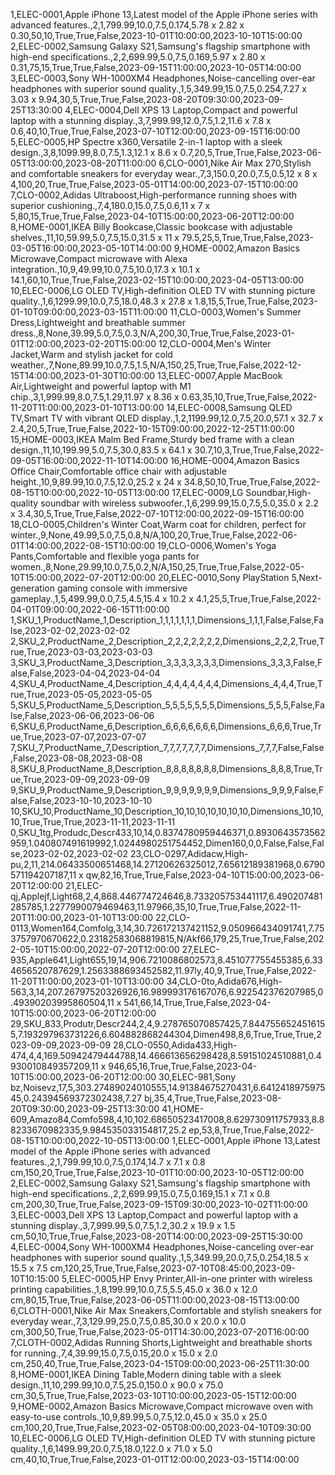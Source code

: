 1,ELEC-0001,Apple iPhone 13,Latest model of the Apple iPhone series with advanced features.,2,1,799.99,10.0,7.5,0.174,5.78 x 2.82 x 0.30,50,10,True,True,False,2023-10-01T10:00:00,2023-10-10T15:00:00
2,ELEC-0002,Samsung Galaxy S21,Samsung's flagship smartphone with high-end specifications.,2,2,699.99,5.0,7.5,0.169,5.97 x 2.80 x 0.31,75,15,True,True,False,2023-09-15T11:00:00,2023-10-05T14:00:00
3,ELEC-0003,Sony WH-1000XM4 Headphones,Noise-cancelling over-ear headphones with superior sound quality.,1,5,349.99,15.0,7.5,0.254,7.27 x 3.03 x 9.94,30,5,True,True,False,2023-08-20T09:30:00,2023-09-25T13:30:00
4,ELEC-0004,Dell XPS 13 Laptop,Compact and powerful laptop with a stunning display.,3,7,999.99,12.0,7.5,1.2,11.6 x 7.8 x 0.6,40,10,True,True,False,2023-07-10T12:00:00,2023-09-15T16:00:00
5,ELEC-0005,HP Spectre x360,Versatile 2-in-1 laptop with a sleek design.,3,8,1099.99,8.0,7.5,1.3,12.1 x 8.6 x 0.7,20,5,True,True,False,2023-06-05T13:00:00,2023-08-20T11:00:00
6,CLO-0001,Nike Air Max 270,Stylish and comfortable sneakers for everyday wear.,7,3,150.0,20.0,7.5,0.5,12 x 8 x 4,100,20,True,True,False,2023-05-01T14:00:00,2023-07-15T10:00:00
7,CLO-0002,Adidas Ultraboost,High-performance running shoes with superior cushioning.,7,4,180.0,15.0,7.5,0.6,11 x 7 x 5,80,15,True,True,False,2023-04-10T15:00:00,2023-06-20T12:00:00
8,HOME-0001,IKEA Billy Bookcase,Classic bookcase with adjustable shelves.,11,10,59.99,5.0,7.5,15.0,31.5 x 11 x 79.5,25,5,True,True,False,2023-03-05T16:00:00,2023-05-10T14:00:00
9,HOME-0002,Amazon Basics Microwave,Compact microwave with Alexa integration.,10,9,49.99,10.0,7.5,10.0,17.3 x 10.1 x 14.1,60,10,True,True,False,2023-02-15T10:00:00,2023-04-05T13:00:00
10,ELEC-0006,LG OLED TV,High-definition OLED TV with stunning picture quality.,1,6,1299.99,10.0,7.5,18.0,48.3 x 27.8 x 1.8,15,5,True,True,False,2023-01-10T09:00:00,2023-03-15T11:00:00
11,CLO-0003,Women's Summer Dress,Lightweight and breathable summer dress.,8,None,39.99,5.0,7.5,0.3,N/A,200,30,True,True,False,2023-01-01T12:00:00,2023-02-20T15:00:00
12,CLO-0004,Men's Winter Jacket,Warm and stylish jacket for cold weather.,7,None,89.99,10.0,7.5,1.5,N/A,150,25,True,True,False,2022-12-15T14:00:00,2023-01-30T10:00:00
13,ELEC-0007,Apple MacBook Air,Lightweight and powerful laptop with M1 chip.,3,1,999.99,8.0,7.5,1.29,11.97 x 8.36 x 0.63,35,10,True,True,False,2022-11-20T11:00:00,2023-01-10T13:00:00
14,ELEC-0008,Samsung QLED TV,Smart TV with vibrant QLED display.,1,2,1199.99,12.0,7.5,20.0,57.1 x 32.7 x 2.4,20,5,True,True,False,2022-10-15T09:00:00,2022-12-25T11:00:00
15,HOME-0003,IKEA Malm Bed Frame,Sturdy bed frame with a clean design.,11,10,199.99,5.0,7.5,30.0,83.5 x 64.1 x 30.7,10,3,True,True,False,2022-09-05T16:00:00,2022-11-10T14:00:00
16,HOME-0004,Amazon Basics Office Chair,Comfortable office chair with adjustable height.,10,9,89.99,10.0,7.5,12.0,25.2 x 24 x 34.8,50,10,True,True,False,2022-08-15T10:00:00,2022-10-05T13:00:00
17,ELEC-0009,LG Soundbar,High-quality soundbar with wireless subwoofer.,1,6,299.99,15.0,7.5,5.0,35.0 x 2.2 x 3.4,30,5,True,True,False,2022-07-10T12:00:00,2022-09-15T16:00:00
18,CLO-0005,Children's Winter Coat,Warm coat for children, perfect for winter.,9,None,49.99,5.0,7.5,0.8,N/A,100,20,True,True,False,2022-06-01T14:00:00,2022-08-15T10:00:00
19,CLO-0006,Women's Yoga Pants,Comfortable and flexible yoga pants for women.,8,None,29.99,10.0,7.5,0.2,N/A,150,25,True,True,False,2022-05-10T15:00:00,2022-07-20T12:00:00
20,ELEC-0010,Sony PlayStation 5,Next-generation gaming console with immersive gameplay.,1,5,499.99,0.0,7.5,4.5,15.4 x 10.2 x 4.1,25,5,True,True,False,2022-04-01T09:00:00,2022-06-15T11:00:00
1,SKU_1,ProductName_1,Description_1,1,1,1,1,1,1,Dimensions_1,1,1,False,False,False,2023-02-02,2023-02-02
2,SKU_2,ProductName_2,Description_2,2,2,2,2,2,2,Dimensions_2,2,2,True,True,True,2023-03-03,2023-03-03
3,SKU_3,ProductName_3,Description_3,3,3,3,3,3,3,Dimensions_3,3,3,False,False,False,2023-04-04,2023-04-04
4,SKU_4,ProductName_4,Description_4,4,4,4,4,4,4,Dimensions_4,4,4,True,True,True,2023-05-05,2023-05-05
5,SKU_5,ProductName_5,Description_5,5,5,5,5,5,5,Dimensions_5,5,5,False,False,False,2023-06-06,2023-06-06
6,SKU_6,ProductName_6,Description_6,6,6,6,6,6,6,Dimensions_6,6,6,True,True,True,2023-07-07,2023-07-07
7,SKU_7,ProductName_7,Description_7,7,7,7,7,7,7,Dimensions_7,7,7,False,False,False,2023-08-08,2023-08-08
8,SKU_8,ProductName_8,Description_8,8,8,8,8,8,8,Dimensions_8,8,8,True,True,True,2023-09-09,2023-09-09
9,SKU_9,ProductName_9,Description_9,9,9,9,9,9,9,Dimensions_9,9,9,False,False,False,2023-10-10,2023-10-10
10,SKU_10,ProductName_10,Description_10,10,10,10,10,10,10,Dimensions_10,10,10,True,True,True,2023-11-11,2023-11-11
0,SKU_1tg,Produdc,Descr433,10,14,0.8374780959446371,0.8930643573562959,1.040807491619992,1.0244980251754452,Dimen160,0,0,False,False,False,2023-02-02,2023-02-02
23,CLO-0297,Adidacw,High-pu,2,11,214.06433500651468,14.27120626325012,7.65612189381968,0.6790571194207187,11 x qw,82,16,True,True,False,2023-04-10T15:00:00,2023-06-20T12:00:00
21,ELEC-qj,Applejf,Light68,2,4,868.446774724646,8.733205753441117,6.490207481285785,1.2277990079469463,11.97966,35,10,True,True,False,2022-11-20T11:00:00,2023-01-10T13:00:00
22,CLO-0113,Women164,Comfolg,3,14,30.726172137421152,9.050966434091741,7.753757970670622,0.23182583068819815,N/Akf66,179,25,True,True,False,2022-05-10T15:00:00,2022-07-20T12:00:00
27,ELEC-935,Apple641,Light655,19,14,906.7210086802573,8.451077755455385,6.334656520787629,1.2563388693452582,11.97ly,40,9,True,True,False,2022-11-20T11:00:00,2023-01-10T13:00:00
34,CLO-0to,Adida676,High-563,3,14,207.26797520326926,16.989993176167076,6.922542376207985,0.49390203995860504,11 x 541,66,14,True,True,False,2023-04-10T15:00:00,2023-06-20T12:00:00
29,SKU_833,Produtr,Descr244,2,4,9.278765070857425,7.8447556524516155,7.193297963731226,6.604882868244304,Dimen498,8,6,True,True,True,2023-09-09,2023-09-09
28,CLO-0550,Adida433,High-474,4,4,169.50942479444788,14.466613656298428,8.59151024510881,0.4930010849357209,11 x 946,65,16,True,True,False,2023-04-10T15:00:00,2023-06-20T12:00:00
30,ELEC-981,Sony bz,Noisevz,17,5,303.27489024010555,14.91384675270431,6.641241897597545,0.24394569372302438,7.27 bj,35,4,True,True,False,2023-08-20T09:30:00,2023-09-25T13:30:00
41,HOME-609,Amazo84,Comfo598,4,10,102.68650523417008,8.629730911757933,8.88233670982335,9.984535033154817,25.2 ep,53,8,True,True,False,2022-08-15T10:00:00,2022-10-05T13:00:00
1,ELEC-0001,Apple iPhone 13,Latest model of the Apple iPhone series with advanced features.,2,1,799.99,10.0,7.5,0.174,14.7 x 7.1 x 0.8 cm,150,20,True,True,False,2023-10-01T10:00:00,2023-10-05T12:00:00
2,ELEC-0002,Samsung Galaxy S21,Samsung's flagship smartphone with high-end specifications.,2,2,699.99,15.0,7.5,0.169,15.1 x 7.1 x 0.8 cm,200,30,True,True,False,2023-09-15T09:30:00,2023-10-02T11:00:00
3,ELEC-0003,Dell XPS 13 Laptop,Compact and powerful laptop with a stunning display.,3,7,999.99,5.0,7.5,1.2,30.2 x 19.9 x 1.5 cm,50,10,True,True,False,2023-08-20T14:00:00,2023-09-25T15:30:00
4,ELEC-0004,Sony WH-1000XM4 Headphones,Noise-canceling over-ear headphones with superior sound quality.,1,5,349.99,20.0,7.5,0.254,18.5 x 15.5 x 7.5 cm,120,25,True,True,False,2023-07-10T08:45:00,2023-09-10T10:15:00
5,ELEC-0005,HP Envy Printer,All-in-one printer with wireless printing capabilities.,1,8,199.99,10.0,7.5,5.5,45.0 x 36.0 x 12.0 cm,80,15,True,True,False,2023-06-05T11:00:00,2023-08-15T13:00:00
6,CLOTH-0001,Nike Air Max Sneakers,Comfortable and stylish sneakers for everyday wear.,7,3,129.99,25.0,7.5,0.85,30.0 x 20.0 x 10.0 cm,300,50,True,True,False,2023-05-01T14:30:00,2023-07-20T16:00:00
7,CLOTH-0002,Adidas Running Shorts,Lightweight and breathable shorts for running.,7,4,39.99,15.0,7.5,0.15,20.0 x 15.0 x 2.0 cm,250,40,True,True,False,2023-04-15T09:00:00,2023-06-25T11:30:00
8,HOME-0001,IKEA Dining Table,Modern dining table with a sleek design.,11,10,299.99,10.0,7.5,25.0,150.0 x 90.0 x 75.0 cm,30,5,True,True,False,2023-03-10T10:00:00,2023-05-15T12:00:00
9,HOME-0002,Amazon Basics Microwave,Compact microwave oven with easy-to-use controls.,10,9,89.99,5.0,7.5,12.0,45.0 x 35.0 x 25.0 cm,100,20,True,True,False,2023-02-05T08:00:00,2023-04-10T09:30:00
10,ELEC-0006,LG OLED TV,High-definition OLED TV with stunning picture quality.,1,6,1499.99,20.0,7.5,18.0,122.0 x 71.0 x 5.0 cm,40,10,True,True,False,2023-01-01T12:00:00,2023-03-15T14:00:00